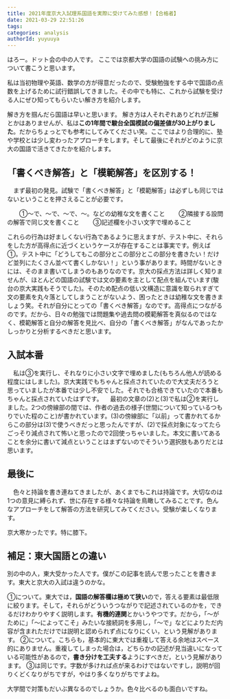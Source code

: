 ```yaml
---
title: 2021年度京大入試理系国語を実際に受けてみた感想！【合格者】
date: 2021-03-29 22:51:26
tags:
categories: analysis
authorId: yuyuuya
---
```


はろー。ドット会の中の人です。
ここでは京都大学の国語の試験への挑み方について書こうと思います。

私は当初物理や英語、数学の方が得意だったので、受験勉強をする中で国語の点数を上げるために試行錯誤してきました。その中でも特に、これから試験を受ける人にぜひ知ってもらいたい解き方を紹介します。

解き方を掴んだら国語は早いと思います。
解き方は人それぞれありどれが正解とかはありませんが、私は**この1年間で駿台全国模試の偏差値が30上がりました**。だからちょっとでも参考にしてみてください笑。ここではより合理的に、塾や学校とは少し変わったアプローチをします。そして最後にそれがどのように京大の国語で活きてきたかを紹介します。

## 「書くべき解答」と「模範解答」を区別する！

　まず最初の発見。試験で「書くべき解答」と「模範解答」は必ずしも同じではないということを押さえることが必要です。

　　①〜で、〜で、〜で、〜。などの幼稚な文を書くこと
　　②隣接する設問の解答で同じ文を書くこと
　　③記述欄を小さい文字で埋めること

これらの行為は好ましくない行為であるように思えますが、テスト中に、それらをした方が高得点に近づくというケースが存在することは事実です。例えば①。テスト中に「どうしてもこの部分とこの部分とこの部分を書きたい！だけど並列にたくさん並べて書くしかない！」という事があります。時間がないときには、そのまま書いてしまうのもありなのです。京大の採点方法は詳しく知りませんが、ほとんどの国語の試験では文の要素を主として配点を組んでいます(駿台の京大実践もそうでした)。そのため配点の低い文構造に意識を取られすぎて文の要素を丸々落としてしまうことがないよう、困ったときは幼稚な文を書きましょう笑。それが自分にとっての「書くべき解答」なのです。高得点につながるのです。だから、日々の勉強では問題集や過去問の模範解答を真似るのではなく、模範解答と自分の解答を見比べ、自分の「書くべき解答」がなんであったかしっかりと分析するべきだと思います。

## 入試本番

　私は③を実行し、それなりに小さい文字で埋めました(もちろん他人が読める程度にはしました)。京大実践でもちゃんと採点されていたので大丈夫だろうと思っていましたが本番では少し不安でした。それでも合格できていたので本番もちゃんと採点されていたはずです。
　最初の文章の(2)と(3)で私は②を実行しました。2つの傍線部の間では、作者の過去の様子(世間について知っているつもりでいた程のこと)が書かれています。(3)の傍線部に「以前」って書かれてるからこの部分は(3)で使うべきだっと思ったんですが、(2)で採点対象になってたらごっそり減点されて怖いと思ったので2回使っちゃいました。本文に書いてあることを余分に書いて減点ということはまずないのでそういう選択肢もありだとは思います。

## 最後に
　色々と持論を書き連ねてきましたが、あくまでもこれは持論です。大切なのは1つの意見に縛られず、世に存在する様々な持論を鳥瞰してみることです。色んなアプローチをして解答の方法を研究してみてください。受験が楽しくなります。

京大寒かったです。特に膝下。

## 補足：東大国語との違い

別の中の人，東大受かった人です。僕がこの記事を読んで思ったことを書きます。東大と京大の入試は違うのかな。

①について。東大では，**国語の解答欄は極めて狭い**ので，答える要素は最低限に絞ります。そして，それらがどういうつながりで記述されているのかを，できるだけわかりやすく説明します。**有機的連関**とかいうやつです。だから，「～がために」「～によってこそ」みたいな接続詞を多用し，「～で」などによりただ内容が含まれただけでは説明と認められず点になりにくい，という見解があります。
②について。こちらも，基本的に東大では重複して答える余地はスペース的にありません。重複してしまった場合は，どちらかの記述が見当違いになっている可能性があるので，**書き分けを工夫する**ようにすべきだ，という見解があります。
③は同じです。字数が多ければ点が来るわけではないですし，説明が回りくどくなりがちですが，やはり多くなりがちですよね。

大学間で対策もだいぶ異なるのでしょうか。色々比べるのも面白いですね。

